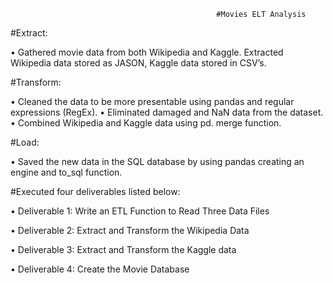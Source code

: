 
                                                  #Movies ELT Analysis 
                                                  
#Extract:

•	Gathered movie data from both Wikipedia and Kaggle. Extracted Wikipedia data stored as JASON, Kaggle data stored in CSV’s.

#Transform:

•	Cleaned the data to be more presentable using pandas and regular expressions (RegEx).
•	Eliminated damaged and NaN data from the dataset.
•	Combined Wikipedia and Kaggle data using pd. merge function.

#Load:

•	Saved the new data in the SQL database by using pandas creating an engine and to_sql function.

#Executed four deliverables listed below:

•	Deliverable 1: Write an ETL Function to Read Three Data Files

•	Deliverable 2: Extract and Transform the Wikipedia Data

•	Deliverable 3: Extract and Transform the Kaggle data

•	Deliverable 4: Create the Movie Database
